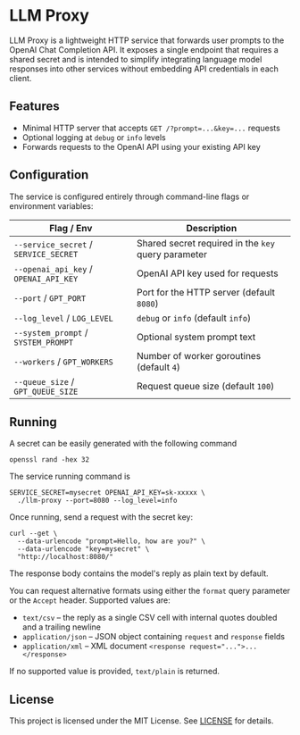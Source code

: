 # LLM Proxy

LLM Proxy is a lightweight HTTP service that forwards user prompts to the
OpenAI Chat Completion API. It exposes a single endpoint that requires a shared
secret and is intended to simplify integrating language model responses into
other services without embedding API credentials in each client.

## Features

- Minimal HTTP server that accepts `GET /?prompt=...&key=...` requests
- Optional logging at `debug` or `info` levels
- Forwards requests to the OpenAI API using your existing API key

## Configuration

The service is configured entirely through command-line flags or environment
variables:

| Flag / Env                            | Description                                         |
|---------------------------------------|-----------------------------------------------------|
| `--service_secret` / `SERVICE_SECRET` | Shared secret required in the `key` query parameter |
| `--openai_api_key` / `OPENAI_API_KEY` | OpenAI API key used for requests                    |
| `--port` / `GPT_PORT`                 | Port for the HTTP server (default `8080`)           |
| `--log_level` / `LOG_LEVEL`           | `debug` or `info` (default `info`)                  |
| `--system_prompt` / `SYSTEM_PROMPT`   | Optional system prompt text                         |
| `--workers` / `GPT_WORKERS`           | Number of worker goroutines (default `4`)           |
| `--queue_size` / `GPT_QUEUE_SIZE`     | Request queue size (default `100`)                  |

## Running

A secret can be easily generated with the following command

```shell
openssl rand -hex 32
```

The service running command is

```shell
SERVICE_SECRET=mysecret OPENAI_API_KEY=sk-xxxxx \
  ./llm-proxy --port=8080 --log_level=info
```

Once running, send a request with the secret key:

```shell
curl --get \
  --data-urlencode "prompt=Hello, how are you?" \
  --data-urlencode "key=mysecret" \
  "http://localhost:8080/"
```

The response body contains the model's reply as plain text by default.

You can request alternative formats using either the `format` query parameter or
the `Accept` header. Supported values are:

- `text/csv` – the reply as a single CSV cell with internal quotes doubled
  and a trailing newline
- `application/json` – JSON object containing `request` and `response` fields
- `application/xml` – XML document `<response request="...">...</response>`

If no supported value is provided, `text/plain` is returned.

## License

This project is licensed under the MIT License. See [LICENSE](MIT-LICENSE) for
details.
